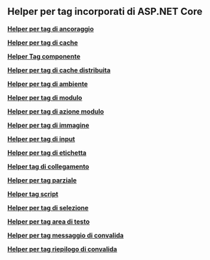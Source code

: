 ## <a name="built-in-aspnet-core-tag-helpers"></a>Helper per tag incorporati di ASP.NET Core

**[Helper per tag di ancoraggio](xref:mvc/views/tag-helpers/builtin-th/anchor-tag-helper)**

**[Helper per tag di cache](xref:mvc/views/tag-helpers/builtin-th/cache-tag-helper)**

**[Helper Tag componente](xref:mvc/views/tag-helpers/builtin-th/component-tag-helper)**

**[Helper per tag di cache distribuita](xref:mvc/views/tag-helpers/builtin-th/distributed-cache-tag-helper)**

**[Helper per tag di ambiente](xref:mvc/views/tag-helpers/builtin-th/environment-tag-helper)**

**[Helper per tag di modulo](xref:mvc/views/working-with-forms#the-form-tag-helper)**

**[Helper per tag di azione modulo](xref:mvc/views/working-with-forms#the-form-action-tag-helper)**

**[Helper per tag di immagine](xref:mvc/views/tag-helpers/builtin-th/image-tag-helper)**

**[Helper per tag di input](xref:mvc/views/working-with-forms#the-input-tag-helper)**

**[Helper per tag di etichetta](xref:mvc/views/working-with-forms#the-label-tag-helper)**

**[Helper tag di collegamento](xref:mvc/views/tag-helpers/builtin-th/link-tag-helper)**

**[Helper per tag parziale](xref:mvc/views/tag-helpers/builtin-th/partial-tag-helper)**

**[Helper tag script](xref:mvc/views/tag-helpers/builtin-th/script-tag-helper)**

**[Helper per tag di selezione](xref:mvc/views/working-with-forms#the-select-tag-helper)**

**[Helper per tag area di testo](xref:mvc/views/working-with-forms#the-textarea-tag-helper)**

**[Helper per tag messaggio di convalida](xref:mvc/views/working-with-forms#the-validation-message-tag-helper)**

**[Helper per tag riepilogo di convalida](xref:mvc/views/working-with-forms#the-validation-summary-tag-helper)**
